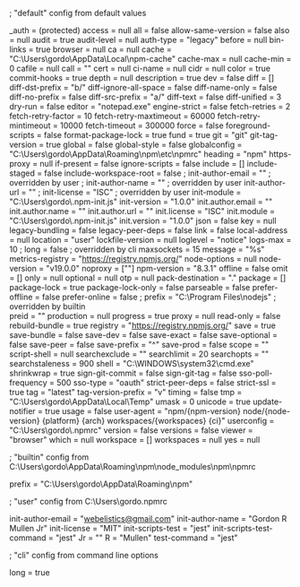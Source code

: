 ; "default" config from default values

\_auth = (protected)
access = null
all = false
allow-same-version = false
also = null
audit = true
audit-level = null
auth-type = "legacy"
before = null
bin-links = true
browser = null
ca = null
cache = "C:\\Users\\gordo\\AppData\\Local\\npm-cache"
cache-max = null
cache-min = 0
cafile = null
call = ""
cert = null
ci-name = null
cidr = null
color = true
commit-hooks = true
depth = null
description = true
dev = false
diff = []
diff-dst-prefix = "b/"
diff-ignore-all-space = false
diff-name-only = false
diff-no-prefix = false
diff-src-prefix = "a/"
diff-text = false
diff-unified = 3
dry-run = false
editor = "notepad.exe"
engine-strict = false
fetch-retries = 2
fetch-retry-factor = 10
fetch-retry-maxtimeout = 60000
fetch-retry-mintimeout = 10000
fetch-timeout = 300000
force = false
foreground-scripts = false
format-package-lock = true
fund = true
git = "git"
git-tag-version = true
global = false
global-style = false
globalconfig = "C:\\Users\\gordo\\AppData\\Roaming\\npm\\etc\\npmrc"
heading = "npm"
https-proxy = null
if-present = false
ignore-scripts = false
include = []
include-staged = false
include-workspace-root = false
; init-author-email = "" ; overridden by user
; init-author-name = "" ; overridden by user
init-author-url = ""
; init-license = "ISC" ; overridden by user
init-module = "C:\\Users\\gordo\\.npm-init.js"
init-version = "1.0.0"
init.author.email = ""
init.author.name = ""
init.author.url = ""
init.license = "ISC"
init.module = "C:\\Users\\gordo\\.npm-init.js"
init.version = "1.0.0"
json = false
key = null
legacy-bundling = false
legacy-peer-deps = false
link = false
local-address = null
location = "user"
lockfile-version = null
loglevel = "notice"
logs-max = 10
; long = false ; overridden by cli
maxsockets = 15
message = "%s"
metrics-registry = "https://registry.npmjs.org/"
node-options = null
node-version = "v19.0.0"
noproxy = [""]
npm-version = "8.3.1"
offline = false
omit = []
only = null
optional = null
otp = null
pack-destination = "."
package = []
package-lock = true
package-lock-only = false
parseable = false
prefer-offline = false
prefer-online = false
; prefix = "C:\\Program Files\\nodejs" ; overridden by builtin  
preid = ""
production = null
progress = true
proxy = null
read-only = false
rebuild-bundle = true
registry = "https://registry.npmjs.org/"
save = true
save-bundle = false
save-dev = false
save-exact = false
save-optional = false
save-peer = false
save-prefix = "^"
save-prod = false
scope = ""
script-shell = null
searchexclude = ""
searchlimit = 20
searchopts = ""
searchstaleness = 900
shell = "C:\\WINDOWS\\system32\\cmd.exe"
shrinkwrap = true
sign-git-commit = false
sign-git-tag = false
sso-poll-frequency = 500
sso-type = "oauth"
strict-peer-deps = false
strict-ssl = true
tag = "latest"
tag-version-prefix = "v"
timing = false
tmp = "C:\\Users\\gordo\\AppData\\Local\\Temp"
umask = 0
unicode = true
update-notifier = true
usage = false
user-agent = "npm/{npm-version} node/{node-version} {platform} {arch} workspaces/{workspaces} {ci}"
userconfig = "C:\\Users\\gordo\\.npmrc"
version = false
versions = false
viewer = "browser"
which = null
workspace = []
workspaces = null
yes = null

; "builtin" config from C:\Users\gordo\AppData\Roaming\npm\node_modules\npm\npmrc

prefix = "C:\\Users\\gordo\\AppData\\Roaming\\npm"

; "user" config from C:\Users\gordo\.npmrc

init-author-email = "webelistics@gmail.com"
init-author-name = "Gordon R Mullen Jr"
init-license = "MIT"
init-scripts-test = "jest"
init-scripts-test-command = "jest"
Jr = ""
R = "Mullen"
test-command = "jest"

; "cli" config from command line options

long = true
